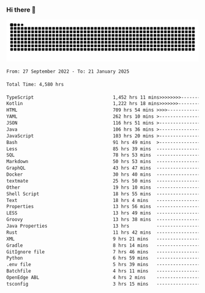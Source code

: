 ### Hi there 👋

<picture>
  <source media="(prefers-color-scheme: dark)" srcset="https://raw.githubusercontent.com/heyline/heyline/output/github-contribution-grid-snake-dark.svg">
  <source media="(prefers-color-scheme: light)" srcset="https://raw.githubusercontent.com/heyline/heyline/output/github-contribution-grid-snake.svg">
  <img alt="github contribution grid snake animation" src="https://raw.githubusercontent.com/heyline/heyline/output/github-contribution-grid-snake.svg">
</picture>

<!--START_SECTION:waka-->

```txt
From: 27 September 2022 - To: 21 January 2025

Total Time: 4,580 hrs

TypeScript                             1,452 hrs 11 mins>>>>>>>>-----------------   31.71 %
Kotlin                                 1,222 hrs 18 mins>>>>>>>------------------   26.69 %
HTML                                   709 hrs 54 mins >>>>---------------------   15.50 %
YAML                                   262 hrs 10 mins >------------------------   05.72 %
JSON                                   116 hrs 51 mins >------------------------   02.55 %
Java                                   106 hrs 36 mins >------------------------   02.33 %
JavaScript                             103 hrs 20 mins >------------------------   02.26 %
Bash                                   91 hrs 49 mins  >------------------------   02.00 %
Less                                   85 hrs 39 mins  -------------------------   01.87 %
SQL                                    78 hrs 53 mins  -------------------------   01.72 %
Markdown                               50 hrs 53 mins  -------------------------   01.11 %
GraphQL                                43 hrs 47 mins  -------------------------   00.96 %
Docker                                 30 hrs 40 mins  -------------------------   00.67 %
textmate                               25 hrs 50 mins  -------------------------   00.56 %
Other                                  19 hrs 10 mins  -------------------------   00.42 %
Shell Script                           18 hrs 55 mins  -------------------------   00.41 %
Text                                   18 hrs 4 mins   -------------------------   00.39 %
Properties                             13 hrs 56 mins  -------------------------   00.30 %
LESS                                   13 hrs 49 mins  -------------------------   00.30 %
Groovy                                 13 hrs 38 mins  -------------------------   00.30 %
Java Properties                        13 hrs          -------------------------   00.28 %
Rust                                   11 hrs 42 mins  -------------------------   00.26 %
XML                                    9 hrs 21 mins   -------------------------   00.20 %
Gradle                                 8 hrs 14 mins   -------------------------   00.18 %
GitIgnore file                         7 hrs 46 mins   -------------------------   00.17 %
Python                                 6 hrs 59 mins   -------------------------   00.15 %
.env file                              5 hrs 39 mins   -------------------------   00.12 %
Batchfile                              4 hrs 11 mins   -------------------------   00.09 %
OpenEdge ABL                           4 hrs 2 mins    -------------------------   00.09 %
tsconfig                               3 hrs 15 mins   -------------------------   00.07 %
```

<!--END_SECTION:waka-->

